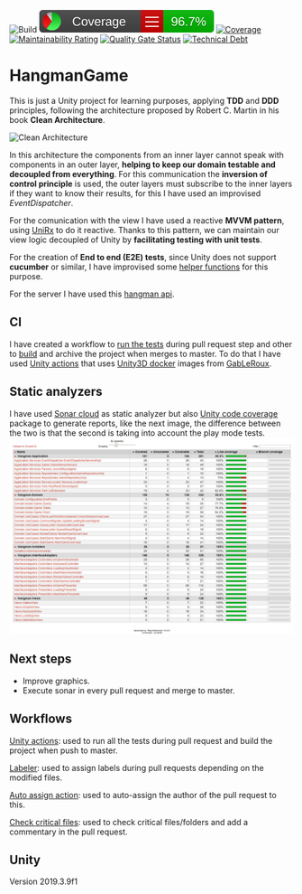 ![Build](https://github.com/DanielParra159/HangmanGame/workflows/Build/badge.svg) ![Code coverage](https://github.com/DanielParra159/HangmanGame/blob/master/CodeCoverage/Report/badge_linecoverage.svg) [![Coverage](https://sonarcloud.io/api/project_badges/measure?project=DanielParra159_HangmanGame&metric=coverage)](https://sonarcloud.io/dashboard?id=DanielParra159_HangmanGame) [![Maintainability Rating](https://sonarcloud.io/api/project_badges/measure?project=DanielParra159_HangmanGame&metric=sqale_rating)](https://sonarcloud.io/dashboard?id=DanielParra159_HangmanGame) [![Quality Gate Status](https://sonarcloud.io/api/project_badges/measure?project=DanielParra159_HangmanGame&metric=alert_status)](https://sonarcloud.io/dashboard?id=DanielParra159_HangmanGame) [![Technical Debt](https://sonarcloud.io/api/project_badges/measure?project=DanielParra159_HangmanGame&metric=sqale_index)](https://sonarcloud.io/dashboard?id=DanielParra159_HangmanGame)
# HangmanGame

This is just a Unity project for learning purposes, applying <b>TDD</b> and <b>DDD</b> principles, following the architecture proposed by Robert C. Martin in his book <b>Clean Architecture</b>.

![Clean Architecture](https://blog.cleancoder.com/uncle-bob/images/2012-08-13-the-clean-architecture/CleanArchitecture.jpg)

In this architecture the components from an inner layer cannot speak with components in an outer layer, <b>helping to keep our domain testable and decoupled from everything</b>. For this communication the <b>inversion of control principle</b> is used, the outer layers must subscribe to the inner layers if they want to know their results, for this I have used an improvised <i>EventDispatcher</i>.

For the comunication with the view I have used a reactive <b>MVVM pattern</b>, using [UniRx](https://github.com/neuecc/UniRx) to do it reactive. Thanks to this pattern, we can maintain our view logic decoupled of Unity by <b>facilitating testing with unit tests</b>.

For the creation of <b>End to end (E2E) tests</b>, since Unity does not support <b>cucumber</b> or similar, I have improvised some [helper functions](https://github.com/DanielParra159/HangmanGame/blob/master/Assets/Scripts/EndToEndTests/StartGameE2E.cs) for this purpose.

For the server I have used this [hangman api](https://hangman-api.herokuapp.com/api).

## CI
I have created a workflow to [run the tests](https://github.com/DanielParra159/HangmanGame/blob/master/.github/workflows/run_tests.yml) during pull request step and other to [build](https://github.com/DanielParra159/HangmanGame/blob/master/.github/workflows/build.yml) and archive the project when merges to master. To do that I have used [Unity actions](https://github.com/webbertakken/unity-actions) that uses [Unity3D docker](https://gitlab.com/gableroux/unity3d) images from [GabLeRoux](https://github.com/GabLeRoux).


## Static analyzers
I have used [Sonar cloud](https://sonarcloud.io/dashboard?id=DanielParra159_HangmanGame) as static analyzer but also [Unity code coverage](https://docs.unity3d.com/Packages/com.unity.testtools.codecoverage@0.2/manual/index.html) package to generate reports, like the next image, the difference between the two is that the second is taking into account the play mode tests.
![Code coverage](https://github.com/DanielParra159/HangmanGame/blob/master/CodeCoverage/Report/CodeCoverage.png)

## Next steps

* Improve graphics.
* Execute sonar in every pull request and merge to master.

## Workflows

[Unity actions](https://github.com/webbertakken/unity-actions): used to run all the tests during pull request and build the project when push to master.

[Labeler](https://github.com/marketplace/actions/labeler?version=v3-preview): used to assign labels during pull requests depending on the modified files.

[Auto assign action](https://github.com/marketplace/actions/auto-assign-action): used to auto-assign the author of the pull request to this.

[Check critical files](https://github.com/CodelyTV/check-critical-files): used to check critical files/folders and add a commentary in the pull request.

## Unity
Version 2019.3.9f1
